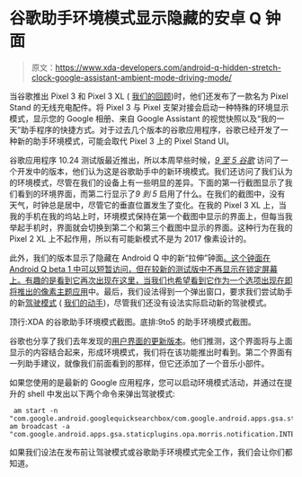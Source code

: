 # 谷歌助手环境模式显示隐藏的安卓 Q 钟面

> 原文：<https://www.xda-developers.com/android-q-hidden-stretch-clock-google-assistant-ambient-mode-driving-mode/>

当谷歌推出 Pixel 3 和 Pixel 3 XL ( [我们的回顾](https://www.xda-developers.com/google-pixel-3-xl-camera-software-design-pixel-stand/))时，他们还发布了一款名为 Pixel Stand 的无线充电配件。将 Pixel 3 与 Pixel 支架对接会启动一种特殊的环境显示模式，显示您的 Google 相册、来自 Google Assistant 的视觉快照以及“我的一天”助手程序的快捷方式。对于过去几个版本的谷歌应用程序，谷歌已经开发了一种新的助手环境模式，可能会取代 Pixel 3 上的 Pixel Stand UI。

谷歌应用程序 10.24 测试版最近推出，所以本周早些时候，[*9 至 5 谷歌*](https://9to5google.com/2019/07/15/assistant-ambient-mode-early/) 访问了一个开发中的版本，他们认为这是谷歌助手中的新环境模式。我们还访问了我们认为的环境模式，尽管在我们的设备上有一些明显的差异。下面的第一行截图显示了我们看到的环境界面，而第二行显示了*9 到 5* 启用了什么。在我们的截图中，没有天气，时钟总是居中，尽管它的垂直位置发生了变化。在我的 Pixel 3 XL 上，当我的手机在我的坞站上时，环境模式保持在第一个截图中显示的界面上，但每当我举起手机时，界面就会切换到第二个和第三个截图中显示的界面。这种行为在我的 Pixel 2 XL 上不起作用，所以有可能新模式不是为 2017 像素设计的。

此外，我们的版本显示了隐藏在 Android Q 中的新“拉伸”钟面[。这个钟面在 Android Q beta 1 中可以短暂访问，但在较新的测试版中不再显示在锁定屏幕上。有趣的是看到它再次出现在这里，当我们也希望看到它作为一个选项出现在](https://www.xda-developers.com/android-q-lock-screen-clock-customization/)[即将推出的像素主题应用](https://www.xda-developers.com/android-q-pixel-customization/)中。最后，我们设法得到一个弹出窗口，要求我们尝试助手的新[驾驶模式](https://www.xda-developers.com/google-assistant-driving-mode-waze/) ( [我们的动手](https://www.xda-developers.com/google-assistant-driving-mode-android-auto-redesign-video/))，尽管我们还没有设法实际启动新的驾驶模式。

顶行:XDA 的谷歌助手环境模式截图。底排:9to5 的助手环境模式截图。

谷歌也分享了我们去年发现的[用户界面的更新版本](https://www.xda-developers.com/google-assistant-google-pixel-3-pixel-stand/)。他们推测，这个界面将与上面显示的内容结合起来，形成环境模式，我们将在该功能推出时看到。第二个界面有一列助手建议，就像我们前面看到的那样，但它还添加了一个音乐小部件。

如果您使用的是最新的 Google 应用程序，您可以启动环境模式活动，并通过在提升的 shell 中发出以下两个命令来弹出驾驶模式:

```
 am start -n "com.google.android.googlequicksearchbox/com.google.android.apps.gsa.staticplugins.opa.samson.activity.OpaAmbActivity"
am broadcast -a "com.google.android.apps.gsa.staticplugins.opa.morris.notification.INTENT_ACTION_SHOW_MORRIS_AFFORDANCE" 
```

如果我们设法在发布前让驾驶模式或谷歌助手环境模式完全工作，我们会让你们都知道。